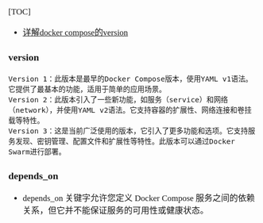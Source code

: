 <span  style="font-family: Simsun,serif; font-size: 17px; ">

[TOC]

- [详解docker compose的version](https://cloud.tencent.com/developer/article/2291042)

### version

~~~
Version 1：此版本是最早的Docker Compose版本，使用YAML v1语法。它提供了最基本的功能，适用于简单的应用场景。
Version 2：此版本引入了一些新功能，如服务（service）和网络（network），并使用YAML v2语法。它支持容器的扩展性、网络连接和卷挂载等特性。
Version 3：这是当前广泛使用的版本，它引入了更多功能和选项。它支持服务发现、密钥管理、配置文件和扩展性等特性。此版本可以通过Docker Swarm进行部署。
~~~

### depends_on

- depends_on 关键字允许您定义 Docker Compose 服务之间的依赖关系，但它并不能保证服务的可用性或健康状态。

</span>